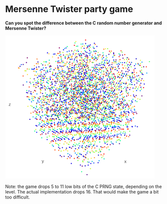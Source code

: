 # Mersenne Twister party game

**Can you spot the difference between the C random number generator and
Mersenne Twister?**

![crand-twister](crand-twister.png)

Note: the game drops 5 to 11 low bits of the C PRNG state, depending on the
level. The actual implementation drops 16. That would make the game a bit
too difficult.
